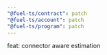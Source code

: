 ```yaml
---
"@fuel-ts/contract": patch
"@fuel-ts/account": patch
"@fuel-ts/program": patch
---
```


feat: connector aware estimation

